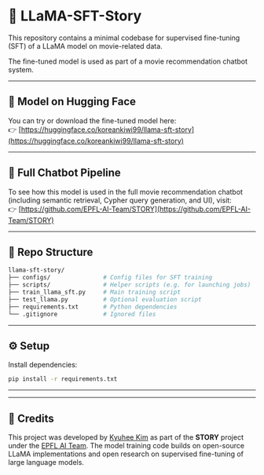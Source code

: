 # 🦙 LLaMA-SFT-Story

This repository contains a minimal codebase for supervised fine-tuning (SFT) of a LLaMA model on movie-related data.

The fine-tuned model is used as part of a movie recommendation chatbot system.

---

## 🔗 Model on Hugging Face

You can try or download the fine-tuned model here:  
👉 [https://huggingface.co/koreankiwi99/llama-sft-story](https://huggingface.co/koreankiwi99/llama-sft-story)

---

## 🤖 Full Chatbot Pipeline

To see how this model is used in the full movie recommendation chatbot (including semantic retrieval, Cypher query generation, and UI), visit:  
👉 [https://github.com/EPFL-AI-Team/STORY](https://github.com/EPFL-AI-Team/STORY)

---

## 📂 Repo Structure

```bash
llama-sft-story/
├── configs/               # Config files for SFT training
├── scripts/               # Helper scripts (e.g. for launching jobs)
├── train_llama_sft.py     # Main training script
├── test_llama.py          # Optional evaluation script
├── requirements.txt       # Python dependencies
└── .gitignore             # Ignored files
```

---

## ⚙️ Setup

Install dependencies:
```bash
pip install -r requirements.txt
```

---

---

## 🙏 Credits

This project was developed by [Kyuhee Kim](https://github.com/koreankiwi99) as part of the **STORY** project under the [EPFL AI Team](https://github.com/EPFL-AI-Team).
The model training code builds on open-source LLaMA implementations and open research on supervised fine-tuning of large language models.
